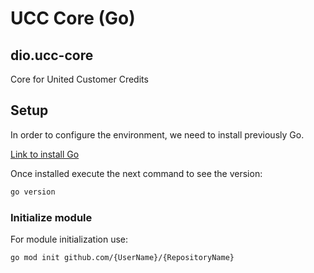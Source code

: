 # UCC Core (Go)

## dio.ucc-core

Core for United Customer Credits

## Setup

In order to configure the environment, we need to install previously Go.

[Link to install Go](https://go.dev/)

Once installed execute the next command to see the version:

```bash
go version
```

### Initialize module

For module initialization use:

```bash
go mod init github.com/{UserName}/{RepositoryName}
```
